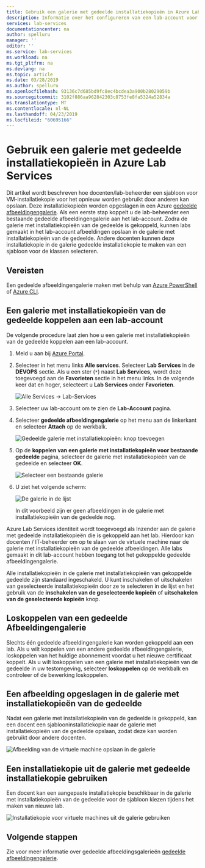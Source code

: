```yaml
---
title: Gebruik een galerie met gedeelde installatiekopieën in Azure Lab-Services | Microsoft Docs
description: Informatie over het configureren van een lab-account voor het gebruik van een galerie met installatiekopieën van de gedeelde zodat een gebruiker een installatiekopie met andere delen kunt en een andere gebruiker met de installatiekopie kunt maken van een VM-sjabloon in het lab.
services: lab-services
documentationcenter: na
author: spelluru
manager: ''
editor: ''
ms.service: lab-services
ms.workload: na
ms.tgt_pltfrm: na
ms.devlang: na
ms.topic: article
ms.date: 03/28/2019
ms.author: spelluru
ms.openlocfilehash: 93136c7d685bd9fc8ec4bcdea3a900b28029059b
ms.sourcegitcommit: 3102f886aa962842303c8753fe8fa5324a52834a
ms.translationtype: MT
ms.contentlocale: nl-NL
ms.lasthandoff: 04/23/2019
ms.locfileid: "60695166"
---
```

# <a name="use-a-shared-image-gallery-in-azure-lab-services"></a>Gebruik een galerie met gedeelde installatiekopieën in Azure Lab Services
Dit artikel wordt beschreven hoe docenten/lab-beheerder een sjabloon voor VM-installatiekopie voor het opnieuw worden gebruikt door anderen kan opslaan. Deze installatiekopieën worden opgeslagen in een Azure [gedeelde afbeeldingengalerie](../../virtual-machines/windows/shared-image-galleries.md). Als een eerste stap koppelt u de lab-beheerder een bestaande gedeelde afbeeldingengalerie aan het lab-account. Zodra de galerie met installatiekopieën van de gedeelde is gekoppeld, kunnen labs gemaakt in het lab-account afbeeldingen opslaan in de galerie met installatiekopieën van de gedeelde. Andere docenten kunnen deze installatiekopie in de galerie gedeelde installatiekopie te maken van een sjabloon voor de klassen selecteren. 

## <a name="prerequisites"></a>Vereisten
Een gedeelde afbeeldingengalerie maken met behulp van [Azure PowerShell](../../virtual-machines/windows/shared-images.md) of [Azure CLI](../../virtual-machines/linux/shared-images.md).

## <a name="attach-a-shared-image-gallery-to-a-lab-account"></a>Een galerie met installatiekopieën van de gedeelde koppelen aan een lab-account
De volgende procedure laat zien hoe u een galerie met installatiekopieën van de gedeelde koppelen aan een lab-account. 

1. Meld u aan bij [Azure Portal](https://portal.azure.com).
2. Selecteer in het menu links **Alle services**. Selecteer **Lab Services** in de **DEVOPS** sectie. Als u een ster (`*`) naast **Lab Services**, wordt deze toegevoegd aan de **Favorieten** sectie in het menu links. In de volgende keer dat en hoger, selecteert u **Lab Services** onder **Favorieten**.

    ![Alle Services -> Lab-Services](../media/tutorial-setup-lab-account/select-lab-accounts-service.png)
3. Selecteer uw lab-account om te zien de **Lab-Account** pagina. 
4. Selecteer **gedeelde afbeeldingengalerie** op het menu aan de linkerkant en selecteer **Attach** op de werkbalk. 

    ![Gedeelde galerie met installatiekopieën: knop toevoegen](../media/how-to-use-shared-image-gallery/sig-attach-button.png)
5. Op de **koppelen van een galerie met installatiekopieën voor bestaande gedeelde** pagina, selecteer de galerie met installatiekopieën van de gedeelde en selecteer **OK**.

    ![Selecteer een bestaande galerie](../media/how-to-use-shared-image-gallery/select-image-gallery.png)
6. U ziet het volgende scherm: 

    ![De galerie in de lijst](../media/how-to-use-shared-image-gallery/my-gallery-in-list.png)
    
    In dit voorbeeld zijn er geen afbeeldingen in de galerie met installatiekopieën van de gedeelde nog.

Azure Lab Services identiteit wordt toegevoegd als Inzender aan de galerie met gedeelde installatiekopieën die is gekoppeld aan het lab. Hierdoor kan docenten / IT-beheerder om op te slaan van de virtuele machine naar de galerie met installatiekopieën van de gedeelde afbeeldingen. Alle labs gemaakt in dit lab-account hebben toegang tot het gekoppelde gedeelde afbeeldingengalerie. 

Alle installatiekopieën in de galerie met installatiekopieën van gekoppelde gedeelde zijn standaard ingeschakeld. U kunt inschakelen of uitschakelen van geselecteerde installatiekopieën door ze te selecteren in de lijst en het gebruik van de **inschakelen van de geselecteerde kopieën** of **uitschakelen van de geselecteerde kopieën** knop. 

## <a name="detach-a-shared-image-gallery"></a>Loskoppelen van een gedeelde Afbeeldingengalerie
Slechts één gedeelde afbeeldingengalerie kan worden gekoppeld aan een lab. Als u wilt koppelen van een andere gedeelde afbeeldingengalerie, loskoppelen van het huidige abonnement voordat u het nieuwe certificaat koppelt. Als u wilt loskoppelen van een galerie met installatiekopieën van de gedeelde in uw testomgeving, selecteer **loskoppelen** op de werkbalk en controleer of de bewerking loskoppelen. 

## <a name="save-an-image-to-the-shared-image-gallery"></a>Een afbeelding opgeslagen in de galerie met installatiekopieën van de gedeelde
Nadat een galerie met installatiekopieën van de gedeelde is gekoppeld, kan een docent een sjablooninstallatiekopie naar de galerie met installatiekopieën van de gedeelde opslaan, zodat deze kan worden gebruikt door andere docenten.

![Afbeelding van de virtuele machine opslaan in de galerie](../media/how-to-use-shared-image-gallery/save-virtual-machine.png)

## <a name="use-an-image-from-the-shared-image-gallery"></a>Een installatiekopie uit de galerie met gedeelde installatiekopie gebruiken
Een docent kan een aangepaste installatiekopie beschikbaar in de galerie met installatiekopieën van de gedeelde voor de sjabloon kiezen tijdens het maken van nieuwe lab.

![Installatiekopie voor virtuele machines uit de galerie gebruiken](../media/how-to-use-shared-image-gallery/use-shared-image.png)

## <a name="next-steps"></a>Volgende stappen
Zie voor meer informatie over gedeelde afbeeldingsgalerieën [gedeelde afbeeldingengalerie](../../virtual-machines/windows/shared-image-galleries.md).
